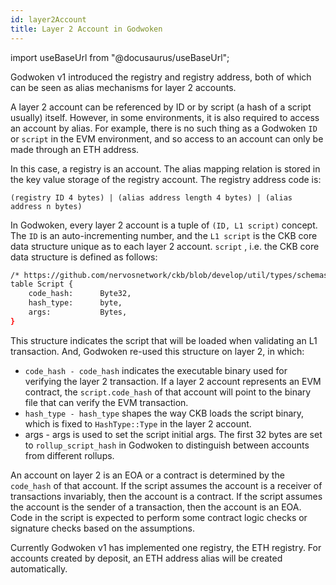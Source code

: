 ```yaml
---
id: layer2Account
title: Layer 2 Account in Godwoken
---
```


import useBaseUrl from "@docusaurus/useBaseUrl";

Godwoken v1 introduced the registry and registry address, both of which can be seen as alias mechanisms for layer 2 accounts. 

A layer 2 account can be referenced by ID or by script (a hash of a script usually) itself. However, in some environments, it is also required to access an account by alias. For example, there is no such thing as a Godwoken `ID` or `script` in the EVM environment, and so access to an account can only be made through an ETH address.

In this case, a registry is an account. The alias mapping relation is stored in the key value storage of the registry account. The registry address code is:

```
(registry ID 4 bytes) | (alias address length 4 bytes) | (alias address n bytes)

```

In Godwoken, every layer 2 account is a tuple of ``(ID, L1 script)`` concept. The ``ID``  is an auto-incrementing number, and the ``L1 script`` is the CKB core data structure unique as to each layer 2 account. `script` , i.e. the CKB core data structure is defined as follows:

```bash
/* https://github.com/nervosnetwork/ckb/blob/develop/util/types/schemas/blockchain.mol */
table Script {
    code_hash:      Byte32,
    hash_type:      byte,
    args:           Bytes,
}

```

This structure indicates the script that will be loaded when validating an L1 transaction. And, Godwoken re-used this structure on layer 2, in which:

- `code_hash - code_hash` indicates the executable binary used for verifying the layer 2 transaction. If a layer 2 account represents an EVM contract,  the `script.code_hash` of that account will point to the binary file that can verify the EVM transaction.
- `hash_type - hash_type` shapes the way CKB loads the script binary, which is fixed to `HashType::Type` in the layer 2 account.
- args - args is used to set the script initial args. The first 32 bytes are set to `rollup_script_hash` in Godwoken to distinguish between accounts from different rollups.

An account on layer 2 is an EOA or a contract is determined by the `code_hash` of that account. If the script assumes the account is a receiver of transactions invariably, then the account is a contract. If the script assumes the account is the sender of a transaction, then the account is an EOA. Code in the script is expected to perform some contract logic checks or signature checks based on the assumptions.

Currently Godwoken v1 has implemented one registry, the ETH registry. For accounts created by deposit, an ETH address alias will be created automatically.